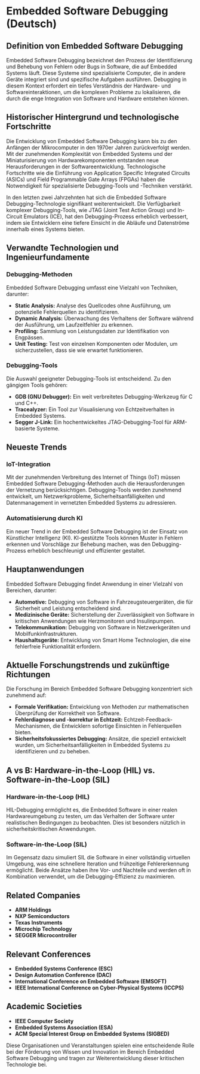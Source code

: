 # Embedded Software Debugging (Deutsch)

## Definition von Embedded Software Debugging

Embedded Software Debugging bezeichnet den Prozess der Identifizierung und Behebung von Fehlern oder Bugs in Software, die auf Embedded Systems läuft. Diese Systeme sind spezialisierte Computer, die in andere Geräte integriert sind und spezifische Aufgaben ausführen. Debugging in diesem Kontext erfordert ein tiefes Verständnis der Hardware- und Softwareinteraktionen, um die komplexen Probleme zu lokalisieren, die durch die enge Integration von Software und Hardware entstehen können.

## Historischer Hintergrund und technologische Fortschritte

Die Entwicklung von Embedded Software Debugging kann bis zu den Anfängen der Mikrocomputer in den 1970er Jahren zurückverfolgt werden. Mit der zunehmenden Komplexität von Embedded Systems und der Miniaturisierung von Hardwarekomponenten entstanden neue Herausforderungen in der Softwareentwicklung. Technologische Fortschritte wie die Einführung von Application Specific Integrated Circuits (ASICs) und Field Programmable Gate Arrays (FPGAs) haben die Notwendigkeit für spezialisierte Debugging-Tools und -Techniken verstärkt.

In den letzten zwei Jahrzehnten hat sich die Embedded Software Debugging-Technologie signifikant weiterentwickelt. Die Verfügbarkeit komplexer Debugging-Tools, wie JTAG (Joint Test Action Group) und In-Circuit Emulators (ICE), hat den Debugging-Prozess erheblich verbessert, indem sie Entwicklern eine tiefere Einsicht in die Abläufe und Datenströme innerhalb eines Systems bieten.

## Verwandte Technologien und Ingenieurfundamente

### Debugging-Methoden

Embedded Software Debugging umfasst eine Vielzahl von Techniken, darunter:

- **Static Analysis:** Analyse des Quellcodes ohne Ausführung, um potenzielle Fehlerquellen zu identifizieren.
- **Dynamic Analysis:** Überwachung des Verhaltens der Software während der Ausführung, um Laufzeitfehler zu erkennen.
- **Profiling:** Sammlung von Leistungsdaten zur Identifikation von Engpässen.
- **Unit Testing:** Test von einzelnen Komponenten oder Modulen, um sicherzustellen, dass sie wie erwartet funktionieren.

### Debugging-Tools

Die Auswahl geeigneter Debugging-Tools ist entscheidend. Zu den gängigen Tools gehören:

- **GDB (GNU Debugger):** Ein weit verbreitetes Debugging-Werkzeug für C und C++.
- **Tracealyzer:** Ein Tool zur Visualisierung von Echtzeitverhalten in Embedded Systems.
- **Segger J-Link:** Ein hochentwickeltes JTAG-Debugging-Tool für ARM-basierte Systeme.

## Neueste Trends

### IoT-Integration

Mit der zunehmenden Verbreitung des Internet of Things (IoT) müssen Embedded Software Debugging-Methoden auch die Herausforderungen der Vernetzung berücksichtigen. Debugging-Tools werden zunehmend entwickelt, um Netzwerkprobleme, Sicherheitsanfälligkeiten und Datenmanagement in vernetzten Embedded Systems zu adressieren.

### Automatisierung durch KI

Ein neuer Trend in der Embedded Software Debugging ist der Einsatz von Künstlicher Intelligenz (KI). KI-gestützte Tools können Muster in Fehlern erkennen und Vorschläge zur Behebung machen, was den Debugging-Prozess erheblich beschleunigt und effizienter gestaltet.

## Hauptanwendungen

Embedded Software Debugging findet Anwendung in einer Vielzahl von Bereichen, darunter:

- **Automotive:** Debugging von Software in Fahrzeugsteuergeräten, die für Sicherheit und Leistung entscheidend sind.
- **Medizinische Geräte:** Sicherstellung der Zuverlässigkeit von Software in kritischen Anwendungen wie Herzmonitoren und Insulinpumpen.
- **Telekommunikation:** Debugging von Software in Netzwerkgeräten und Mobilfunkinfrastrukturen.
- **Haushaltsgeräte:** Entwicklung von Smart Home Technologien, die eine fehlerfreie Funktionalität erfordern.

## Aktuelle Forschungstrends und zukünftige Richtungen

Die Forschung im Bereich Embedded Software Debugging konzentriert sich zunehmend auf:

- **Formale Verifikation:** Entwicklung von Methoden zur mathematischen Überprüfung der Korrektheit von Software.
- **Fehlerdiagnose und -korrektur in Echtzeit:** Echtzeit-Feedback-Mechanismen, die Entwicklern sofortige Einsichten in Fehlerquellen bieten.
- **Sicherheitsfokussiertes Debugging:** Ansätze, die speziell entwickelt wurden, um Sicherheitsanfälligkeiten in Embedded Systems zu identifizieren und zu beheben.

## A vs B: Hardware-in-the-Loop (HIL) vs. Software-in-the-Loop (SIL)

### Hardware-in-the-Loop (HIL)

HIL-Debugging ermöglicht es, die Embedded Software in einer realen Hardwareumgebung zu testen, um das Verhalten der Software unter realistischen Bedingungen zu beobachten. Dies ist besonders nützlich in sicherheitskritischen Anwendungen.

### Software-in-the-Loop (SIL)

Im Gegensatz dazu simuliert SIL die Software in einer vollständig virtuellen Umgebung, was eine schnellere Iteration und frühzeitige Fehlererkennung ermöglicht. Beide Ansätze haben ihre Vor- und Nachteile und werden oft in Kombination verwendet, um die Debugging-Effizienz zu maximieren.

## Related Companies

- **ARM Holdings**
- **NXP Semiconductors**
- **Texas Instruments**
- **Microchip Technology**
- **SEGGER Microcontroller**

## Relevant Conferences

- **Embedded Systems Conference (ESC)**
- **Design Automation Conference (DAC)**
- **International Conference on Embedded Software (EMSOFT)**
- **IEEE International Conference on Cyber-Physical Systems (ICCPS)**

## Academic Societies

- **IEEE Computer Society**
- **Embedded Systems Association (ESA)**
- **ACM Special Interest Group on Embedded Systems (SIGBED)**

Diese Organisationen und Veranstaltungen spielen eine entscheidende Rolle bei der Förderung von Wissen und Innovation im Bereich Embedded Software Debugging und tragen zur Weiterentwicklung dieser kritischen Technologie bei.